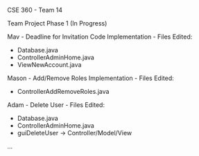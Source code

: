 CSE 360 - Team 14

Team Project Phase 1 (In Progress)

Mav - Deadline for Invitation Code Implementation - Files Edited:
  - Database.java
  - ControllerAdminHome.java
  - ViewNewAccount.java

Mason - Add/Remove Roles Implementation - Files Edited:
  - ControllerAddRemoveRoles.java

Adam - Delete User - Files Edited:
  - Database.java
  - ControllerAdminHome.java
  - guiDeleteUser -> Controller/Model/View

...
